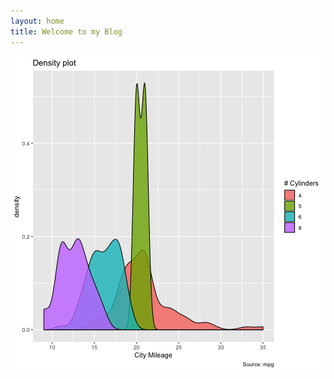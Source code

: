 ```yaml
---
layout: home
title: Welcome to my Blog
---
```


![plot of chunk unnamed-chunk-1](figure/unnamed-chunk-1-1.png)
